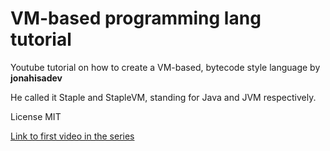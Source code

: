 # VM-based programming lang tutorial

Youtube tutorial on how to create a VM-based, bytecode style language by **jonahisadev**

He called it Staple and StapleVM, standing for Java and JVM respectively.

License MIT

[Link to first video in the series](https://www.youtube.com/watch?v=qJ0-pHmDiT4)
